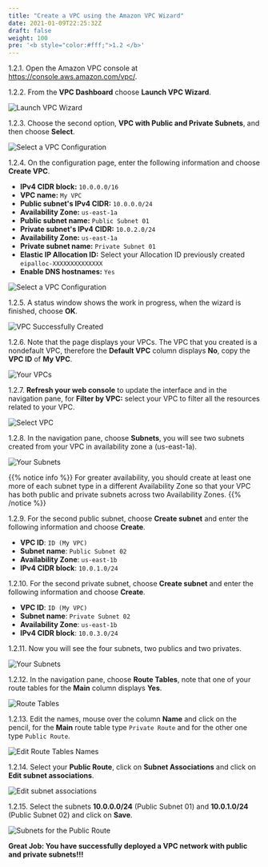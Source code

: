 ```yaml
---
title: "Create a VPC using the Amazon VPC Wizard"
date: 2021-01-09T22:25:32Z
draft: false
weight: 100
pre: '<b style="color:#fff;">1.2 </b>'
---
```

1.2.1\. Open the Amazon VPC console at https://console.aws.amazon.com/vpc/.

1.2.2\. From the **VPC Dashboard** choose **Launch VPC Wizard**.

![Launch VPC Wizard](../images/launch-vpc-wizard.png)

1.2.3\. Choose the second option, **VPC with Public and Private Subnets**, and then choose **Select**.

![Select a VPC Configuration](../images/select-wizard.png)

1.2.4\. On the configuration page, enter the following information and choose **Create VPC**.

* **IPv4 CIDR block:** `10.0.0.0/16`
* **VPC name:** `My VPC`
* **Public subnet's IPv4 CIDR:** `10.0.0.0/24`
* **Availability Zone:** `us-east-1a`
* **Public subnet name:** `Public Subnet 01`
* **Private subnet's IPv4 CIDR:** `10.0.2.0/24`
* **Availability Zone:** `us-east-1a`
* **Private subnet name:** `Private Subnet 01`
* **Elastic IP Allocation ID:** Select your Allocation ID previously created `eipalloc-XXXXXXXXXXXXXX`
* **Enable DNS hostnames:** `Yes`

![Select a VPC Configuration](../images/public-private-wizard.png)

1.2.5\. A status window shows the work in progress, when the wizard is finished, choose **OK**.

![VPC Successfully Created](../images/vpc-created.png)

1.2.6\. Note that the page displays your VPCs. The VPC that you created is a nondefault VPC, therefore the **Default VPC** column displays **No**, copy the **VPC ID** of **My VPC**.

![Your VPCs](../images/vpc-list.png)

1.2.7\. **Refresh your web console** to update the interface and in the navigation pane, for **Filter by VPC:** select your VPC to filter all the resources related to your VPC.

![Select VPC](../images/vpc-select-vpc.png)

1.2.8\. In the navigation pane, choose **Subnets**, you will see two subnets created from your VPC in availability zone a (us-east-1a).

![Your Subnets](../images/vpc-two-subnets.png)

{{% notice info %}}
For greater availability, you should create at least one more of each subnet type in a different Availability Zone so that your VPC has both public and private subnets across two Availability Zones.
{{% /notice %}}

1.2.9\. For the second public subnet, choose **Create subnet** and enter the following information and choose **Create**.

* **VPC ID**: `ID (My VPC)`
* **Subnet name**: `Public Subnet 02`
* **Availability Zone**: `us-east-1b`
* **IPv4 CIDR block**: `10.0.1.0/24`

1.2.10\. For the second private subnet, choose **Create subnet** and enter the following information and choose **Create**.

* **VPC ID**: `ID (My VPC)`
* **Subnet name**: `Private Subnet 02`
* **Availability Zone**: `us-east-1b`
* **IPv4 CIDR block**: `10.0.3.0/24`

1.2.11\. Now you will see the four subnets, two publics and two privates.

![Your Subnets](../images/vpc-subnets.png)

1.2.12\. In the navigation pane, choose **Route Tables**, note that one of your route tables for the **Main** column displays **Yes**.

![Route Tables](../images/vpc-route-tables.png)

1.2.13\. Edit the names, mouse over the column **Name** and click on the pencil, for the **Main** route table type `Private Route` and for the other one type `Public Route`.

![Edit Route Tables Names](../images/vpc-route-tables-names.png)

1.2.14\. Select your **Public Route**, click on **Subnet Associations** and click on **Edit subnet associations**.

![Edit subnet associations](../images/vpc-edit-subnets-assoc.png)

1.2.15\. Select the subnets **10.0.0.0/24** (Public Subnet 01) and **10.0.1.0/24** (Public Subnet 02) and click on **Save**.

![Subnets for the Public Route](../images/route-edit-subnets.png)

**Great Job: You have successfully deployed a VPC network with public and private subnets!!!**